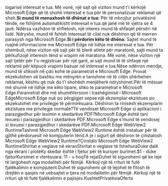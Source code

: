 logarisë interesat e tua. Më vonë, një sajt që viziton mund t'i kërkojë Microsoft Edge që të shohë interesat e tua për të personalizuar reklamat që sheh.<b>Si mund të menaxhosh të dhënat e tua:</b> Për të mbrojtur privatësinë tënde, ne fshijmë automatikisht interesat e tua që janë më të vjetra se 4 javë. Ndërsa vazhdon të shfletosh, një interes mund të shfaqet përsëri në listë. Ndryshe, mund të fshish interesat të cilat nuk dëshiron që të merren parasysh nga Microsoft Edge.<b>Si i përdorim këto të dhëna:</b> Sajtet mund të ruajnë informacione me Microsoft Edge në lidhje me interesat e tua. Për shembull, nëse viziton një sajt për të blerë atlete për maratonë, sajti mund ta përkufizojë interesin tënd si vrapim në maratona. Më vonë, nëse viziton një sajt tjetër për t'u regjistruar për një garë, ai sajt mund të të shfaqë një reklamë për këpucë vrapimi bazuar në interesat e tua.Nëse ndërron mendje, mund të shkosh në çdo kohë te parametrat e Microsoft Edge. Provat ekzekutohen së bashku me mënyrën e tanishme në të cilën shërbehen reklamat, kështu që nuk do t’i shohësh menjëherë ndryshimet.Për të mësuar më shumë në lidhje me këto tipare, shko te parametrat e Microsoft Edge.Parametrat dhe më shumëVersioni i trashëgimisë i Microsoft EdgeMicrosoft Edge nuk po përgjigjet sepse një ekzemplar ekzistues po ekzekutohet me privilegje të përmirësuara. Dëshiron ta rinisësh ekzemplarin ekzistues me privilegje normale?Të vendoset Microsoft Edge si aplikacioni i parazgjedhur për leximin e skedarëve PDF?Microsoft Edge është tani lexuesi i parazgjedhur i skedarëve PDF.Microsoft Edge s’mund të vendosej si lexuesi i parazgjedhur i skedarëve PDF.Microsoft Edge WebView2 RuntimeTashmë Microsoft Edge WebView2 Runtime është instaluar për të gjithë përdoruesit në kompjuterin tënd.A je i sigurt që dëshiron të çinstalosh Microsoft Edge WebView2 Runtime?Çinstalo Microsoft Edge WebView2 RuntimeShiritat e veglave në ekranShiritat e veglave të fshehuraDuke dalë nga ekrani i plotëKy skedar është i fjetur për të kursyer burimet.$1 - duke fjeturKursimet e vlerësuara: $1%Kjo skedë u hodh për të ruajtur burimet.$1 - u hoqTë rejatDuhet të sigurohemi që ke leje të largohesh nga modaliteti për fëmijë. Kërkoji një të rrituri të futë fjalëkalimin e kompjuterit.Duhet të sigurohemi që të lejohet të fitosh të drejtën e qasjes në uebsajtet e tjera në modalitetin për fëmijë. Kërkoji një të rrituri që të futë fjalëkalimin e pajisjes.KushtetPrivatësiaOferta